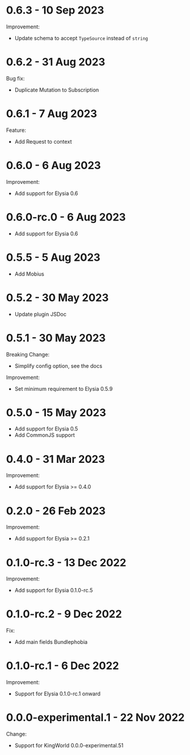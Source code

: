 # 0.6.3 - 10 Sep 2023
Improvement:
- Update schema to accept `TypeSource` instead of `string`

# 0.6.2 - 31 Aug 2023
Bug fix:
- Duplicate Mutation to Subscription

# 0.6.1 - 7 Aug 2023
Feature:
- Add Request to context

# 0.6.0 - 6 Aug 2023
Improvement:
- Add support for Elysia 0.6

# 0.6.0-rc.0 - 6 Aug 2023
- Add support for Elysia 0.6
# 0.5.5 - 5 Aug 2023
- Add Mobius

# 0.5.2 - 30 May 2023
- Update plugin JSDoc

# 0.5.1 - 30 May 2023
Breaking Change:
- Simplify config option, see the docs

Improvement:
- Set minimum requirement to Elysia 0.5.9

# 0.5.0 - 15 May 2023
- Add support for Elysia 0.5
- Add CommonJS support

# 0.4.0 - 31 Mar 2023
Improvement:
- Add support for Elysia >= 0.4.0

# 0.2.0 - 26 Feb 2023
Improvement:
- Add support for Elysia >= 0.2.1

# 0.1.0-rc.3 - 13 Dec 2022
Improvement:
- Add support for Elysia 0.1.0-rc.5

# 0.1.0-rc.2 - 9 Dec 2022
Fix:
- Add main fields Bundlephobia

# 0.1.0-rc.1 - 6 Dec 2022
Improvement:
- Support for Elysia 0.1.0-rc.1 onward

# 0.0.0-experimental.1 - 22 Nov 2022
Change:
- Support for KingWorld 0.0.0-experimental.51
